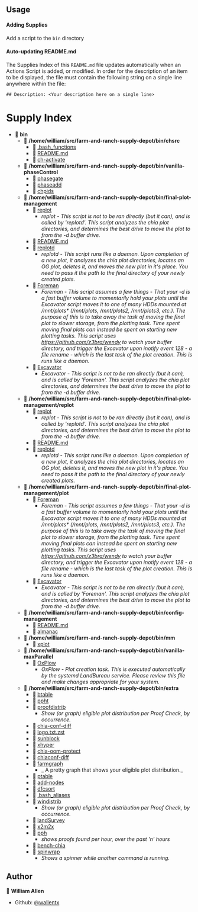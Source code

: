 ## Usage

#### Adding Supplies

Add a script to the `bin` directory

#### Auto-updating README.md

The Supplies Index of this `README.md` file updates automatically when an Actions Script is added, or modified. In order for the description of an item to be displayed, the file must contain the following string on a single line anywhere within the file:

`## Description: <Your description here on a single line>`

# Supply Index

- 📂 __bin__
   - 📂 __/home/william/src/farm-and-ranch-supply-depot/bin/chsrc__
      - 📄 [.bash_functions](//home/william/src/farm-and-ranch-supply-depot/bin/chsrc/.bash_functions)
      - 📄 [README.md](//home/william/src/farm-and-ranch-supply-depot/bin/chsrc/README.md)
      - 📄 [ch\-activate](//home/william/src/farm-and-ranch-supply-depot/bin/chsrc/ch-activate)
   - 📂 __/home/william/src/farm-and-ranch-supply-depot/bin/vanilla-phaseControl__
      - 📄 [phasegate](//home/william/src/farm-and-ranch-supply-depot/bin/vanilla-phaseControl/phasegate)
      - 📄 [phaseadd](//home/william/src/farm-and-ranch-supply-depot/bin/vanilla-phaseControl/phaseadd)
      - 📄 [chpids](//home/william/src/farm-and-ranch-supply-depot/bin/vanilla-phaseControl/chpids)
   - 📂 __/home/william/src/farm-and-ranch-supply-depot/bin/final-plot-management__
      - 📄 [replot](//home/william/src/farm-and-ranch-supply-depot/bin/final-plot-management/replot)
         - _replot - This script is not to be ran directly (but it can), and is called by 'replotd'. This script analyzes the chia plot directories, and determines the best drive to move the plot to from the -d buffer drive._
      - 📄 [README.md](//home/william/src/farm-and-ranch-supply-depot/bin/final-plot-management/README.md)
      - 📄 [replotd](//home/william/src/farm-and-ranch-supply-depot/bin/final-plot-management/replotd)
         - _replotd - This script runs like a daemon. Upon completion of a new plot, it analyzes the chia plot directories, locates an OG plot, deletes it, and moves the new plot in it's place. You need to pass it the path to the final directory of your newly created plots._
      - 📄 [Foreman](//home/william/src/farm-and-ranch-supply-depot/bin/final-plot-management/Foreman)
         - _Foreman - This script assumes a few things - That your -d is a fast buffer volume to momentarily hold your plots until the Excavator script moves it to one of many HDDs mounted at /mnt/plots* (/mnt/plots, /mnt/plots2, /mnt/plots3, etc.). The purpose of this is to take away the task of moving the final plot to slower storage, from the plotting task. Time spent moving final plots can instead be spent on starting new plotting tasks. This script uses https://github.com/z3bra/wendy to watch your buffer directory, and trigger the Excavator upon inotify event 128 - a file rename - which is the last task of the plot creation. This is runs like a daemon._
      - 📄 [Excavator](//home/william/src/farm-and-ranch-supply-depot/bin/final-plot-management/Excavator)
         - _Excavator - This script is not to be ran directly (but it can), and is called by 'Foreman'. This script analyzes the chia plot directories, and determines the best drive to move the plot to from the -d buffer drive._
   - 📂 __/home/william/src/farm-and-ranch-supply-depot/bin/final-plot-management/replot__
      - 📄 [replot](//home/william/src/farm-and-ranch-supply-depot/bin/final-plot-management/replot/replot)
         - _replot - This script is not to be ran directly (but it can), and is called by 'replotd'. This script analyzes the chia plot directories, and determines the best drive to move the plot to from the -d buffer drive._
      - 📄 [README.md](//home/william/src/farm-and-ranch-supply-depot/bin/final-plot-management/replot/README.md)
      - 📄 [replotd](//home/william/src/farm-and-ranch-supply-depot/bin/final-plot-management/replot/replotd)
         - _replotd - This script runs like a daemon. Upon completion of a new plot, it analyzes the chia plot directories, locates an OG plot, deletes it, and moves the new plot in it's place. You need to pass it the path to the final directory of your newly created plots._
   - 📂 __/home/william/src/farm-and-ranch-supply-depot/bin/final-plot-management/plot__
      - 📄 [Foreman](//home/william/src/farm-and-ranch-supply-depot/bin/final-plot-management/plot/Foreman)
         - _Foreman - This script assumes a few things - That your -d is a fast buffer volume to momentarily hold your plots until the Excavator script moves it to one of many HDDs mounted at /mnt/plots* (/mnt/plots, /mnt/plots2, /mnt/plots3, etc.). The purpose of this is to take away the task of moving the final plot to slower storage, from the plotting task. Time spent moving final plots can instead be spent on starting new plotting tasks. This script uses https://github.com/z3bra/wendy to watch your buffer directory, and trigger the Excavator upon inotify event 128 - a file rename - which is the last task of the plot creation. This is runs like a daemon._
      - 📄 [Excavator](//home/william/src/farm-and-ranch-supply-depot/bin/final-plot-management/plot/Excavator)
         - _Excavator - This script is not to be ran directly (but it can), and is called by 'Foreman'. This script analyzes the chia plot directories, and determines the best drive to move the plot to from the -d buffer drive._
   - 📂 __/home/william/src/farm-and-ranch-supply-depot/bin/config-management__
      - 📄 [README.md](//home/william/src/farm-and-ranch-supply-depot/bin/config-management/README.md)
      - 📄 [almanac](//home/william/src/farm-and-ranch-supply-depot/bin/config-management/almanac)
   - 📂 __/home/william/src/farm-and-ranch-supply-depot/bin/mm__
      - 📄 [xplot](//home/william/src/farm-and-ranch-supply-depot/bin/mm/xplot)
   - 📂 __/home/william/src/farm-and-ranch-supply-depot/bin/vanilla-maxParallel__
      - 📄 [OxPlow](//home/william/src/farm-and-ranch-supply-depot/bin/vanilla-maxParallel/OxPlow)
         - _OxPlow - Plot creation task. This is executed automatically by the systemd LandBureau service. Please review this file and make changes appropriate for your system._
   - 📂 __/home/william/src/farm-and-ranch-supply-depot/bin/extra__
      - 📄 [btable](//home/william/src/farm-and-ranch-supply-depot/bin/extra/btable)
      - 📄 [ppht](//home/william/src/farm-and-ranch-supply-depot/bin/extra/ppht)
      - 📄 [proofdistrib](//home/william/src/farm-and-ranch-supply-depot/bin/extra/proofdistrib)
         - _Show (or graph) eligible plot distribution per Proof Check, by occurrence._
      - 📄 [chia\-conf\-diff](//home/william/src/farm-and-ranch-supply-depot/bin/extra/chia-conf-diff)
      - 📄 [logo.txt.zst](//home/william/src/farm-and-ranch-supply-depot/bin/extra/logo.txt.zst)
      - 📄 [sunblock](//home/william/src/farm-and-ranch-supply-depot/bin/extra/sunblock)
      - 📄 [xhyper](//home/william/src/farm-and-ranch-supply-depot/bin/extra/xhyper)
      - 📄 [chia\-oom\-protect](//home/william/src/farm-and-ranch-supply-depot/bin/extra/chia-oom-protect)
      - 📄 [chiaconf\-diff](//home/william/src/farm-and-ranch-supply-depot/bin/extra/chiaconf-diff)
      - 📄 [farmgraph](//home/william/src/farm-and-ranch-supply-depot/bin/extra/farmgraph)
         - _ A pretty graph that shows your eligible plot distribution._
      - 📄 [ptable](//home/william/src/farm-and-ranch-supply-depot/bin/extra/ptable)
      - 📄 [add\-nodes](//home/william/src/farm-and-ranch-supply-depot/bin/extra/add-nodes)
      - 📄 [dfcsort](//home/william/src/farm-and-ranch-supply-depot/bin/extra/dfcsort)
      - 📄 [.bash_aliases](//home/william/src/farm-and-ranch-supply-depot/bin/extra/.bash_aliases)
      - 📄 [windistrib](//home/william/src/farm-and-ranch-supply-depot/bin/extra/windistrib)
         - _Show (or graph) eligible plot distribution per Proof Check, by occurrence._
      - 📄 [landSurvey](//home/william/src/farm-and-ranch-supply-depot/bin/extra/landSurvey)
      - 📄 [x2m2x](//home/william/src/farm-and-ranch-supply-depot/bin/extra/x2m2x)
      - 📄 [pph](//home/william/src/farm-and-ranch-supply-depot/bin/extra/pph)
         - _shows proofs found per hour, over the past 'n' hours_
      - 📄 [bench\-chia](//home/william/src/farm-and-ranch-supply-depot/bin/extra/bench-chia)
      - 📄 [spinwrap](//home/william/src/farm-and-ranch-supply-depot/bin/extra/spinwrap)
         - _Shows a spinner while another command is running._


## Author

👤 **William Allen**

* Github: [@wallentx](https://github.com/wallentx)
